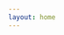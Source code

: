 ```yaml
---
layout: home
---
```


<div id="data-container"></div>
<script>
const WEB_APP_URL = 'https://script.google.com/macros/s/AKfycbz13j4ymrL3VExn-yYEPsdkEMk9NB7YK5a_2F2lSgWycD_27c--p4h9Uzr5OdFBVZnIxw/exec'; // <-- Paste your URL

fetch(WEB_APP_URL)
  .then(response => response.json())
  .then(result => {
    const data = result.data; 
    console.log(data); 
    // Now use the 'data' array to populate your webpage
    // e.g., build a table, create list items, etc.
    displayData(data); 
  })
  .catch(error => {
    console.error('Error fetching data:', error);
    // Handle errors (e.g., show a message to the user)
  });

function displayData(items) {
  const container = document.getElementById('data-container'); // Assuming you have an element with this ID
  if (!container) return;

  container.innerHTML = ''; // Clear previous content

  items.forEach(item => {
    const div = document.createElement('div');
    // Example: Assuming your sheet has 'Name' and 'Description' columns
    div.innerHTML = `<h3>${item.Name}</h3><p>${item.Description}</p>`; 
    container.appendChild(div);
  });
}
</script>
